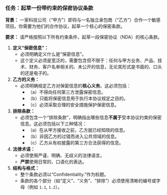 ### 任务：起草一份带约束的保密协议条款

**背景：**
一家科技公司（“甲方”）即将与一名独立承包商（“乙方”）合作一个敏感项目。你需要为他们的合作协议，起草一个核心的保密条款。

**要求：**
请严格按照以下所有约束条件，起草一段保密协议（NDA）的核心条款。

1.  **定义“保密信息”：**
    *   必须明确定义什么是“保密信息”。
    *   这个定义必须是宽泛的，需要包含但不限于：任何与甲方业务、产品、技术、财务、客户名单相关的、未公开的信息，无论其形式是书面的、口头的还是电子的。
2.  **乙方的义务：**
    *   必须明确规定乙方对保密信息的**核心义务**。这必须包括：
        *   （a）不得向任何第三方泄露保密信息。
        *   （b）只能将保密信息用于执行本协议规定之目的。
        *   （c）必须采取合理的安全措施保护保密信息。
3.  **排除条款：**
    *   必须包含一个“排除条款”，明确指出哪些信息**不属于**受本协议约束的保密信息。这必须包括以下三种情况：
        *   （a）在从甲方接收之前，乙方就已经知晓的信息。
        *   （b）非因乙方的过错而进入公共领域的信息。
        *   （c）乙方从有权披露的第三方合法获得的信息。
4.  **法律术语：**
    *   必须使用严谨、明确、无歧义的法律语言。
    *   **严禁**使用日常的、口语化的表达。
5.  **结构与格式：**
    *   整个条款必须以“Confidentiality.”作为标题。
    *   条款的各个部分（如“定义”、“义务”、“排除”）必须使用清晰的编号或字母（例如 `1.1`, `1.2`）。